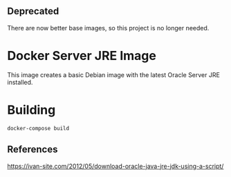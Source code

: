## Deprecated

There are now better base images, so this project is no longer needed.

# Docker Server JRE Image

This image creates a basic Debian image with the latest Oracle Server JRE installed.

# Building

`docker-compose build`

## References

https://ivan-site.com/2012/05/download-oracle-java-jre-jdk-using-a-script/
